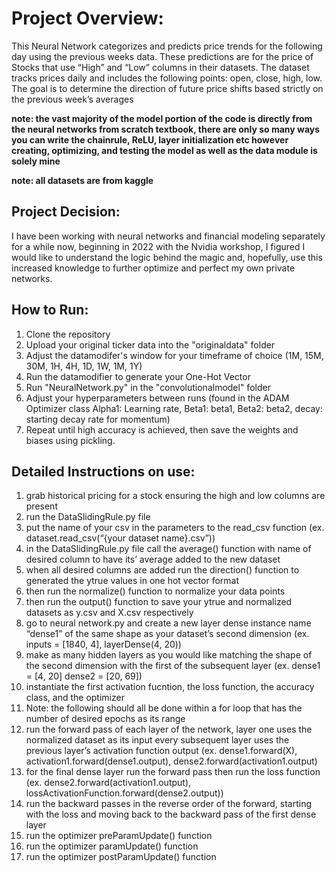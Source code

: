 # Project Overview:
This Neural Network categorizes and predicts price trends for the following day using the previous weeks data. These predictions are for the price of Stocks that use “High” and “Low” columns in their datasets. The dataset tracks prices daily and includes the following points: open, close, high, low. The goal is to determine the direction of future price shifts based strictly on the previous week’s averages

**note: the vast majority of the model portion of the code is directly from the neural networks from scratch textbook, there are only so many ways you can write the chainrule, ReLU, layer initialization etc however creating, optimizing, and testing the model as well as the data module is solely mine**

**note: all datasets are from kaggle**

## Project Decision:
I have been working with neural networks and financial modeling separately
for a while now, beginning in 2022 with the Nvidia workshop, I figured I would like to understand
the logic behind the magic and, hopefully, use this increased knowledge to further optimize and
perfect my own private networks.

## How to Run:
1. Clone the repository
2. Upload your original ticker data into the "originaldata" folder
3. Adjust the datamodifer's window for your timeframe of choice (1M, 15M, 30M, 1H, 4H, 1D, 1W, 1M, 1Y)
4. Run the datamodifier to generate your One-Hot Vector
5. Run "NeuralNetwork.py" in the "convolutionalmodel" folder
6. Adjust your hyperparameters between runs (found in the ADAM Optimizer class Alpha1: Learning rate, Beta1: beta1, Beta2: beta2, decay: starting decay rate for momentum)
7. Repeat until high accuracy is achieved, then save the weights and biases using pickling.

## Detailed Instructions on use:
1. grab historical pricing for a stock ensuring the high and low columns are present
2. run the DataSlidingRule.py file
3. put the name of your csv in the parameters to the read_csv function (ex. dataset.read_csv(“{your dataset name}.csv”))
4. in the DataSlidingRule.py file call the average() function with name of desired column to have its’ average added to the new dataset
5. when all desired columns are added run the direction() function to generated the ytrue values in one hot vector format
6. then run the normalize() function to normalize your data points
7. then run the output() function to save your ytrue and normalized datasets as y.csv and X.csv respectively
8. go to neural network.py and create a new layer dense instance name “dense1” of the same shape as your dataset’s second dimension (ex. inputs = [1840, 4], layerDense(4, 20))
9. make as many hidden layers as you would like matching the shape of the second dimension with the first of the subsequent layer (ex. dense1 = [4, 20] dense2 = [20, 69])
10. instantiate the first activation fucntion, the loss function, the accuracy class, and the optimizer
11. Note: the following should all be done within a for loop that has the number of desired epochs as its range
12. run the forward pass of each layer of the network, layer one uses the normalized dataset as its input every subsequent layer uses the previous layer’s activation function output (ex. dense1.forward(X), activation1.forward(dense1.output), dense2.forward(activation1.output)
13. for the final dense layer run the forward pass then run the loss function (ex. dense2.forward(activation1.output), lossActivationFunction.forward(dense2.output))
14. run the backward passes in the reverse order of the forward, starting with the loss and moving back to the backward pass of the first dense layer
15. run the optimizer preParamUpdate() function
16. run the optimizer paramUpdate() function
17. run the optimizer postParamUpdate() function

